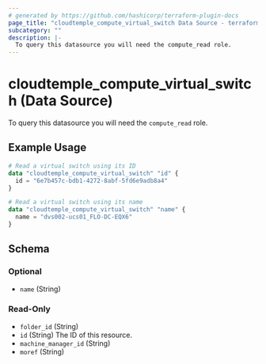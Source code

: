 ```yaml
---
# generated by https://github.com/hashicorp/terraform-plugin-docs
page_title: "cloudtemple_compute_virtual_switch Data Source - terraform-provider-cloudtemple"
subcategory: ""
description: |-
  To query this datasource you will need the compute_read role.
---
```


# cloudtemple_compute_virtual_switch (Data Source)

To query this datasource you will need the `compute_read` role.

## Example Usage

```terraform
# Read a virtual switch using its ID
data "cloudtemple_compute_virtual_switch" "id" {
  id = "6e7b457c-bdb1-4272-8abf-5fd6e9adb8a4"
}

# Read a virtual switch using its name
data "cloudtemple_compute_virtual_switch" "name" {
  name = "dvs002-ucs01_FLO-DC-EQX6"
}
```

<!-- schema generated by tfplugindocs -->
## Schema

### Optional

- `name` (String)

### Read-Only

- `folder_id` (String)
- `id` (String) The ID of this resource.
- `machine_manager_id` (String)
- `moref` (String)



